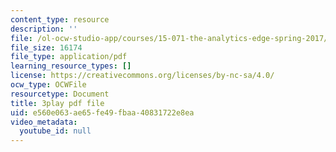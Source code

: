 ```yaml
---
content_type: resource
description: ''
file: /ol-ocw-studio-app/courses/15-071-the-analytics-edge-spring-2017/e560e063ae65fe49fbaa40831722e8ea_12KzzzmaYrw.pdf
file_size: 16174
file_type: application/pdf
learning_resource_types: []
license: https://creativecommons.org/licenses/by-nc-sa/4.0/
ocw_type: OCWFile
resourcetype: Document
title: 3play pdf file
uid: e560e063-ae65-fe49-fbaa-40831722e8ea
video_metadata:
  youtube_id: null
---
```

